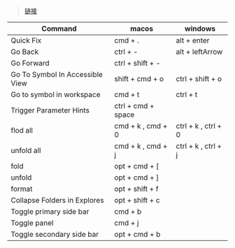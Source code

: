 > [链接](https://gist.github.com/wxingheng/e3fc8bb470db102bc12c3cfcaabdcfae)

| Command                         | macos              | windows             |
|---------------------------------|--------------------|---------------------|
| Quick Fix                       | cmd + .            | alt + enter         |
| Go Back                         | ctrl + -           | alt + leftArrow     |
| Go Forward                      | ctrl + shift + -   |                     |
| Go To Symbol In Accessible View | shift + cmd + o    | ctrl + shift + o    |
| Go to  symbol in workspace      | cmd + t            | ctrl + t            |
| Trigger Parameter Hints         | ctrl + cmd + space |                     |
| flod all                        | cmd + k , cmd + 0  | ctrl + k , ctrl + 0 |
| unfold all                      | cmd + k , cmd + j  | ctrl + k , ctrl + j |
| fold                            | opt + cmd + [      |                     |
| unfold                          | opt + cmd + ]      |                     |
| format                          | opt + shift + f    |                     |
| Collapse Folders in Explores    | opt + shift + c    |                     |
| Toggle primary side bar         | cmd + b            |                     |
| Toggle panel                    | cmd + j            |                     |
| Toggle secondary side bar       | opt + cmd + b      |                     |
